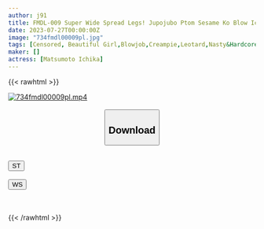 ```yaml
---
author: j91
title: FMDL-009 Super Wide Spread Legs! Jupojubo Ptom Sesame Ko Blow Ichika Matsumoto
date: 2023-07-27T00:00:00Z
image: "734fmdl00009pl.jpg"
tags: [Censored, Beautiful Girl,Blowjob,Creampie,Leotard,Nasty&Hardcore,Solowork]
maker: []
actress: [Matsumoto Ichika]
---
```



{{< rawhtml >}}

<div class="video" data-videoid="8D4WaRp0KDIovbk">
    <a href="javascript:;">
        <img src="https://my.j91.asia/posts/734fmdl00009pl/734fmdl00009pl.jpg" width="WIDTH" height="HEIGHT" alt="734fmdl00009pl.mp4" loading="lazy">
    </a>
</div>

<script type="text/javascript" src="https://j91.asia/asset/on-demand-st.js"></script>

<br>
  <link rel="stylesheet" href="https://j91.asia/asset/bs5.css">
  
  <center>
  <button class="btn btn-primary" type="button" data-bs-toggle="collapse" data-bs-target=".multi-collapse" aria-expanded="false" aria-controls="multiCollapseExample1 multiCollapseExample2"><h2>Download</h2></button></center>
</p>
<div class="row">
  <div class="col">
    <div class="collapse multi-collapse" id="multiCollapseExample1">
      <div class="card card-body">
	      	      <br>
<div class="buttons">  
<a href="https://streamtape.to/v/8D4WaRp0KDIovbk"><button class="btn-hover color-3"><i class="fa fa-download"></i> ST</button></a></div>
    </div>
  </div>
</div>
  <div class="col">
    <div class="collapse multi-collapse" id="multiCollapseExample2">
      <div class="card card-body">
	      <br>
<div class="buttons">
    <a href="https://wolfstream.tv/92iig5je6qjt.html"><button class="btn-hover color-9"><i class="fa fa-download"></i> WS</button></a></div>
<br><br>
      </div>
    </div>
  </div>
</div>

{{< /rawhtml >}}